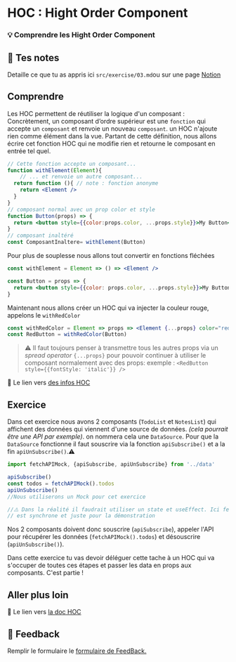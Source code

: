 # HOC : Hight Order Component

### 💡 Comprendre les Hight Order Component

## 📝 Tes notes

Detaille ce que tu as appris ici
`src/exercise/03.md`ou sur une page [Notion](https://go.mikecodeur.com/course-notes-template)

## Comprendre

Les HOC permettent de réutiliser la logique d'un composant : Concrètement, un
composant d’ordre supérieur est une `fonction` qui accepte un `composant` et
renvoie un nouveau `composant`. un HOC n'ajoute rien comme élément dans la vue.
Partant de cette définition, nous allons écrire cet fonction HOC qui ne modifie
rien et retourne le composant en entrée tel quel.

```jsx
// Cette fonction accepte un composant...
function withElement(Element){
	// ... et renvoie un autre composant...
  return function (){ // note : fonction anonyme
    return <Element />
  }
}
// composant normal avec un prop color et style
function Button(props) => {
  return <button style={{color:props.color, ...props.style}}>My Button</button>
}
// composant inaltéré
const ComposantInaltere= withElement(Button)
```

Pour plus de souplesse nous allons tout convertir en fonctions fléchées

```jsx
const withElement = Element => () => <Element />

const Button = props => {
  return <button style={{color: props.color, ...props.style}}>My Button</button>
}
```

Maintenant nous allons créer un HOC qui va injecter la couleur rouge, appelons
le `withRedColor`

```jsx
const withRedColor = Element => props => <Element {...props} color="red" />
const RedButton = withRedColor(Button)
```

> ⚠️ Il faut toujours penser à transmettre tous les autres props via un _spread
> operator_ `{...props}` pour pouvoir continuer à utiliser le composant
> normalement avec des props: exemple :
> `<RedButton style={{fontStyle: 'italic'}} />`

📑 Le lien vers
[des infos HOC](https://fr.reactjs.org/docs/higher-order-components.html)

## Exercice

Dans cet exercice nous avons 2 composants (`TodoList` et `NotesList`) qui
affichent des données qui viennent d'une source de données. _(cela pourrait être
une API par exemple)_. on nommera cela une `DataSource`. Pour que la
`DataSource` fonctionne il faut souscrire via la fonction `apiSubscribe()` et a
la fin `apiUnSubscribe()`.⚠️

```jsx
import fetchAPIMock, {apiSubscribe, apiUnSubscribe} from '../data'

apiSubscribe()
const todos = fetchAPIMock().todos
apiUnSubscribe()
//Nous utiliserons un Mock pour cet exercice

//⚠️ Dans la réalité il faudrait utiliser un state et useEffect. Ici fetchAPIMock()
// est synchrone et juste pour la démonstration
```

Nos 2 composants doivent donc souscrire (`apiSubscribe`), appeler l'API pour
récupérer les données (`fetchAPIMock().todos`) et désouscrire
(`apiUnSubscribe()`).

Dans cette exercice tu vas devoir déléguer cette tache à un HOC qui va s'occuper
de toutes ces étapes et passer les data en props aux composants. C'est partie !

## Aller plus loin

📑 Le lien vers
[la doc HOC](https://fr.reactjs.org/docs/higher-order-components.html)

## 🐜 Feedback

Remplir le formulaire le
[formulaire de FeedBack.](https://go.mikecodeur.com/cours-react-avis?entry.1430994900=React%20Patterns&entry.533578441=03%20HOC%20:%20Hight%20Order%20Component)

